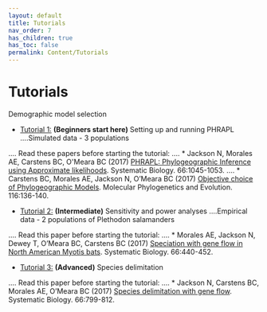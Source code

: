 ```yaml
---
layout: default
title: Tutorials
nav_order: 7
has_children: true
has_toc: false
permalink: Content/Tutorials
---
```


Tutorials
=======

Demographic model selection
- [Tutorial 1:](https://phrapl.github.io/Content/Tutorials/ModelSelection/6aa.PHRAPL.tutorial1.html) **(Beginners start here)** Setting up and running PHRAPL
....Simulated data - 3 populations

.... Read these papers before starting the tutorial:
.... * Jackson N, Morales AE, Carstens BC, O'Meara BC (2017) [PHRAPL: Phylogeographic Inference using Approximate likelihoods](https://academic.oup.com/sysbio/article/66/6/1045/2999288). Systematic Biology. 66:1045-1053.
.... * Carstens BC, Morales AE, Jackson N, O’Meara BC (2017) [Objective choice of Phylogeographic Models](https://www.sciencedirect.com/science/article/pii/S1055790317303160?via%3Dihub). Molecular Phylogenetics and Evolution. 116:136-140.


- [Tutorial 2:](https://phrapl.github.io/Content/Tutorials/ModelSelection/6ab.PHRAPL.tutorial2.html) **(Intermediate)** Sensitivity and power analyses
....Empirical data - 2 populations of Plethodon salamanders

.... Read this paper before starting the tutorial:
.... * Morales AE, Jackson N, Dewey T, O’Meara BC, Carstens BC (2017) [Speciation with gene flow in North American Myotis bats](https://academic.oup.com/sysbio/article/66/3/440/2682289). Systematic Biology. 66:440-452.


- [Tutorial 3:](https://phrapl.github.io/Content/Tutorials/testSpDelim/6b.PHRAPL.tutorial3.testSpDelim.html)  **(Advanced)** Species delimitation 

.... Read this paper before starting the tutorial:
.... * Jackson N, Carstens BC, Morales AE, O’Meara BC (2017) [Species delimitation with gene flow](https://academic.oup.com/sysbio/article/66/5/799/2726792?searchresult=1). Systematic Biology. 66:799-812.


